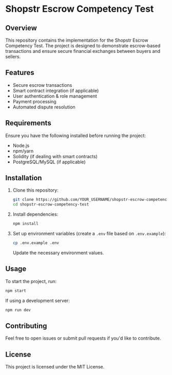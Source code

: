 # Shopstr Escrow Competency Test

## Overview
This repository contains the implementation for the Shopstr Escrow Competency Test. The project is designed to demonstrate escrow-based transactions and ensure secure financial exchanges between buyers and sellers.

## Features
- Secure escrow transactions
- Smart contract integration (if applicable)
- User authentication & role management
- Payment processing
- Automated dispute resolution

## Requirements
Ensure you have the following installed before running the project:
- Node.js
- npm/yarn
- Solidity (if dealing with smart contracts)
- PostgreSQL/MySQL (if applicable)

## Installation
1. Clone this repository:
   ```sh
   git clone https://github.com/YOUR_USERNAME/shopstr-escrow-competency-test.git
   cd shopstr-escrow-competency-test
   ```
2. Install dependencies:
   ```sh
   npm install
   ```
3. Set up environment variables (create a `.env` file based on `.env.example`):
   ```sh
   cp .env.example .env
   ```
   Update the necessary environment values.

## Usage
To start the project, run:
```sh
npm start
```
If using a development server:
```sh
npm run dev
```

## Contributing
Feel free to open issues or submit pull requests if you'd like to contribute.

## License
This project is licensed under the MIT License.

